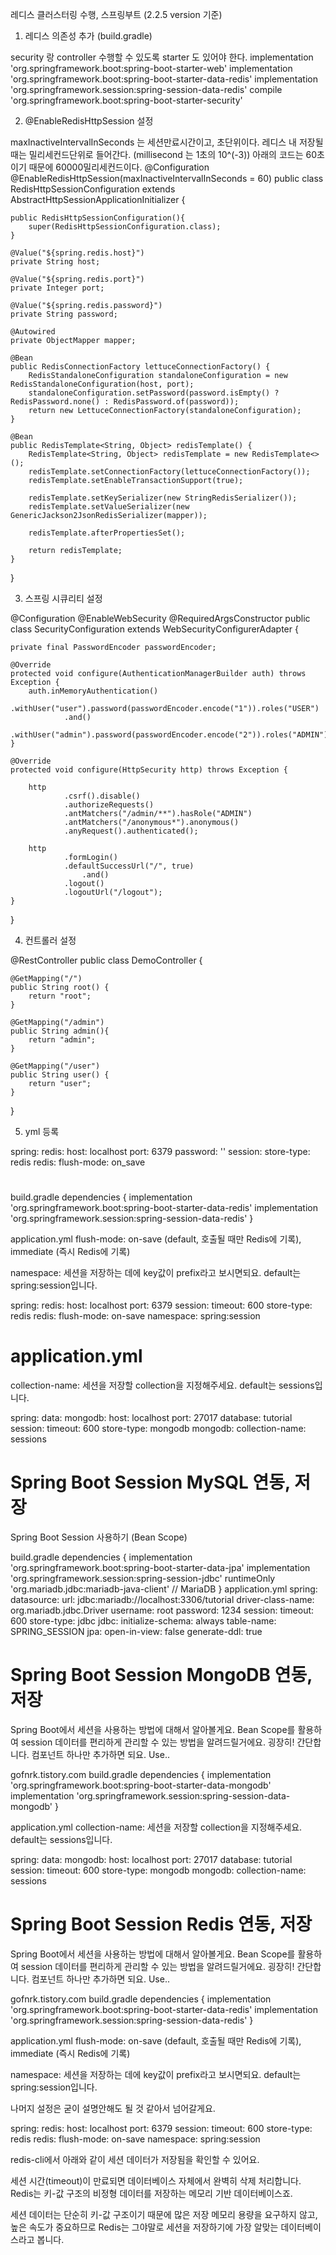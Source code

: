 레디스 클러스터링 수행, 스프링부트 (2.2.5 version 기준)

1. 레디스 의존성 추가 (build.gradle)

security 랑 controller 수행할 수 있도록 starter 도 있어야 한다.
implementation 'org.springframework.boot:spring-boot-starter-web'
implementation 'org.springframework.boot:spring-boot-starter-data-redis'
implementation 'org.springframework.session:spring-session-data-redis'
compile 'org.springframework.boot:spring-boot-starter-security'
 

2. @EnableRedisHttpSession 설정

maxInactiveIntervalInSeconds 는 세션만료시간이고, 초단위이다. 레디스 내 저장될때는 밀리세컨드단위로 들어간다. (millisecond 는 1초의 10^(-3)) 아래의 코드는 60초이기 때문에 60000밀리세컨드이다.
@Configuration
@EnableRedisHttpSession(maxInactiveIntervalInSeconds = 60)
public class RedisHttpSessionConfiguration extends AbstractHttpSessionApplicationInitializer {

    public RedisHttpSessionConfiguration(){
        super(RedisHttpSessionConfiguration.class);
    }

    @Value("${spring.redis.host}")
    private String host;

    @Value("${spring.redis.port}")
    private Integer port;

    @Value("${spring.redis.password}")
    private String password;

    @Autowired
    private ObjectMapper mapper;

    @Bean
    public RedisConnectionFactory lettuceConnectionFactory() {
        RedisStandaloneConfiguration standaloneConfiguration = new RedisStandaloneConfiguration(host, port);
        standaloneConfiguration.setPassword(password.isEmpty() ? RedisPassword.none() : RedisPassword.of(password));
        return new LettuceConnectionFactory(standaloneConfiguration);
    }

    @Bean
    public RedisTemplate<String, Object> redisTemplate() {
        RedisTemplate<String, Object> redisTemplate = new RedisTemplate<>();
        redisTemplate.setConnectionFactory(lettuceConnectionFactory());
        redisTemplate.setEnableTransactionSupport(true);

        redisTemplate.setKeySerializer(new StringRedisSerializer());
        redisTemplate.setValueSerializer(new GenericJackson2JsonRedisSerializer(mapper));

        redisTemplate.afterPropertiesSet();

        return redisTemplate;
    }
}
 

3. 스프링 시큐리티 설정

@Configuration
@EnableWebSecurity
@RequiredArgsConstructor
public class SecurityConfiguration extends WebSecurityConfigurerAdapter {

    private final PasswordEncoder passwordEncoder;

    @Override
    protected void configure(AuthenticationManagerBuilder auth) throws Exception {
        auth.inMemoryAuthentication()
                .withUser("user").password(passwordEncoder.encode("1")).roles("USER")
                .and()
                .withUser("admin").password(passwordEncoder.encode("2")).roles("ADMIN");
    }

    @Override
    protected void configure(HttpSecurity http) throws Exception {

        http
                .csrf().disable()
                .authorizeRequests()
                .antMatchers("/admin/**").hasRole("ADMIN")
                .antMatchers("/anonymous*").anonymous()
                .anyRequest().authenticated();

        http
                .formLogin()
                .defaultSuccessUrl("/", true)
                    .and()
                .logout()
                .logoutUrl("/logout");
    }
}
 

4. 컨트롤러 설정

@RestController
public class DemoController {

    @GetMapping("/")
    public String root() {
        return "root";
    }

    @GetMapping("/admin")
    public String admin(){
        return "admin";
    }

    @GetMapping("/user")
    public String user() {
        return "user";
    }
}
 

5. yml 등록

spring:
  redis:
    host: localhost
    port: 6379
    password: ''
  session:
    store-type: redis
    redis:
      flush-mode: on_save


# 

build.gradle
dependencies {
	implementation 'org.springframework.boot:spring-boot-starter-data-redis'
	implementation 'org.springframework.session:spring-session-data-redis'
}

application.yml
flush-mode: on-save (default, 호출될 때만 Redis에 기록), immediate (즉시 Redis에 기록)

namespace: 세션을 저장하는 데에 key값이 prefix라고 보시면되요. default는 spring:session입니다.


spring:
  redis:
    host: localhost
    port: 6379
  session:
    timeout: 600
    store-type: redis
    redis:
      flush-mode: on-save
      namespace: spring:session


# application.yml
collection-name: 세션을 저장할 collection을 지정해주세요. default는 sessions입니다.

 

spring:
  data:
    mongodb:
      host: localhost
      port: 27017
      database: tutorial
  session:
    timeout: 600
    store-type: mongodb
    mongodb:
      collection-name: sessions



# Spring Boot Session MySQL 연동, 저장
 
Spring Boot Session 사용하기 (Bean Scope)



build.gradle
dependencies {
	implementation 'org.springframework.boot:spring-boot-starter-data-jpa'
	implementation 'org.springframework.session:spring-session-jdbc'
	runtimeOnly 'org.mariadb.jdbc:mariadb-java-client' // MariaDB
}
application.yml
spring:
  datasource:
    url: jdbc:mariadb://localhost:3306/tutorial
    driver-class-name: org.mariadb.jdbc.Driver
    username: root
    password: 1234
  session:
    timeout: 600
    store-type: jdbc
    jdbc:
      initialize-schema: always
      table-name: SPRING_SESSION
  jpa:
    open-in-view: false
    generate-ddl: true


# Spring Boot Session MongoDB 연동, 저장

Spring Boot에서 세션을 사용하는 방법에 대해서 알아볼게요. Bean Scope를 활용하여 session 데이터를 편리하게 관리할 수 있는 방법을 알려드릴거에요. 굉장히! 간단합니다. 컴포넌트 하나만 추가하면 되요. Use..

gofnrk.tistory.com
build.gradle
dependencies {
	implementation 'org.springframework.boot:spring-boot-starter-data-mongodb'
	implementation 'org.springframework.session:spring-session-data-mongodb'
}

application.yml
collection-name: 세션을 저장할 collection을 지정해주세요. default는 sessions입니다.

 

spring:
  data:
    mongodb:
      host: localhost
      port: 27017
      database: tutorial
  session:
    timeout: 600
    store-type: mongodb
    mongodb:
      collection-name: sessions


# Spring Boot Session Redis 연동, 저장

Spring Boot에서 세션을 사용하는 방법에 대해서 알아볼게요. Bean Scope를 활용하여 session 데이터를 편리하게 관리할 수 있는 방법을 알려드릴거에요. 굉장히! 간단합니다. 컴포넌트 하나만 추가하면 되요. Use..

gofnrk.tistory.com
build.gradle
dependencies {
	implementation 'org.springframework.boot:spring-boot-starter-data-redis'
	implementation 'org.springframework.session:spring-session-data-redis'
}

application.yml
flush-mode: on-save (default, 호출될 때만 Redis에 기록), immediate (즉시 Redis에 기록)

namespace: 세션을 저장하는 데에 key값이 prefix라고 보시면되요. default는 spring:session입니다.

나머지 설정은 굳이 설명안해도 될 것 같아서 넘어갈게요.

 

spring:
  redis:
    host: localhost
    port: 6379
  session:
    timeout: 600
    store-type: redis
    redis:
      flush-mode: on-save
      namespace: spring:session
 

redis-cli에서 아래와 같이 세션 데이터가 저장됨을 확인할 수 있어요.

세션 시간(timeout)이 만료되면 데이터베이스 자체에서 완벽히 삭제 처리합니다.
 Redis는 키-값 구조의 비정형 데이터를 저장하는 메모리 기반 데이터베이스죠.

세션 데이터는 단순히 키-값 구조이기 때문에 많은 저장 메모리 용량을 요구하지 않고, 높은 속도가 중요하므로 Redis는 그야말로 세션을 저장하기에 가장 알맞는 데이터베이스라고 봅니다.
